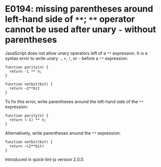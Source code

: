 # E0194: missing parentheses around left-hand side of `**`; `**` operator cannot be used after unary `-` without parentheses

JavaScript does not allow unary operators left of a `**` expression. It is a
syntax error to write unary `-`, `+`, `!`, or `~` before a `**` expression:

    function parity(n) {
      return -1 ** n;
    }

    function notbit(bit) {
      return ~2**bit
    }

To fix this error, write parentheses around the left-hand side of the `**`
expression:

    function parity(n) {
      return (-1) ** n;
    }

Alternatively, write parentheses around the `**` expression:

    function notbit(bit) {
      return ~(2**bit)
    }

Introduced in quick-lint-js version 2.0.0.
